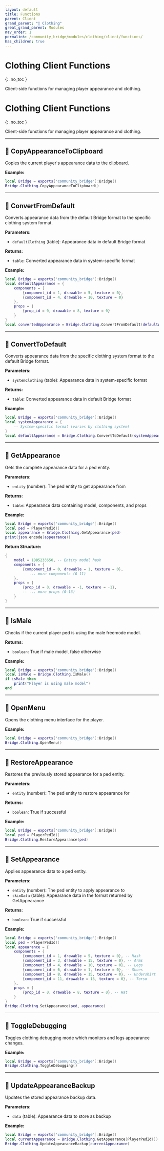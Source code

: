```yaml
---
layout: default
title: Functions
parent: Client
grand_parent: "👔 Clothing"
great_grand_parent: Modules
nav_order: 1
permalink: /community_bridge/modules/clothing/client/functions/
has_children: true
---
```


# Clothing Client Functions
{: .no_toc }

Client-side functions for managing player appearance and clothing.

# Clothing Client Functions
{: .no_toc }

Client-side functions for managing player appearance and clothing.

---

## 🔹 CopyAppearanceToClipboard

Copies the current player's appearance data to the clipboard.

**Example:**
```lua
local Bridge = exports['community_bridge']:Bridge()
Bridge.Clothing.CopyAppearanceToClipboard()
```

---

## 🔹 ConvertFromDefault

Converts appearance data from the default Bridge format to the specific clothing system format.

**Parameters:**
- `defaultClothing` (table): Appearance data in default Bridge format

**Returns:**
- `table`: Converted appearance data in system-specific format

**Example:**
```lua
local Bridge = exports['community_bridge']:Bridge()
local defaultAppearance = {
    components = {
        {component_id = 1, drawable = 5, texture = 0},
        {component_id = 4, drawable = 10, texture = 0}
    },
    props = {
        {prop_id = 0, drawable = 8, texture = 0}
    }
}
local convertedAppearance = Bridge.Clothing.ConvertFromDefault(defaultAppearance)
```

---

## 🔹 ConvertToDefault

Converts appearance data from the specific clothing system format to the default Bridge format.

**Parameters:**
- `systemClothing` (table): Appearance data in system-specific format

**Returns:**
- `table`: Converted appearance data in default Bridge format

**Example:**
```lua
local Bridge = exports['community_bridge']:Bridge()
local systemAppearance = {
    -- System-specific format (varies by clothing system)
}
local defaultAppearance = Bridge.Clothing.ConvertToDefault(systemAppearance)
```

---

## 🔹 GetAppearance

Gets the complete appearance data for a ped entity.

**Parameters:**
- `entity` (number): The ped entity to get appearance from

**Returns:**
- `table`: Appearance data containing model, components, and props

**Example:**
```lua
local Bridge = exports['community_bridge']:Bridge()
local ped = PlayerPedId()
local appearance = Bridge.Clothing.GetAppearance(ped)
print(json.encode(appearance))
```

**Return Structure:**
```lua
{
    model = 1885233650, -- Entity model hash
    components = {
        {component_id = 0, drawable = 1, texture = 0},
        -- ... more components (0-11)
    },
    props = {
        {prop_id = 0, drawable = -1, texture = -1},
        -- ... more props (0-13)  
    }
}
```

---

## 🔹 IsMale

Checks if the current player ped is using the male freemode model.

**Returns:**
- `boolean`: True if male model, false otherwise

**Example:**
```lua
local Bridge = exports['community_bridge']:Bridge()
local isMale = Bridge.Clothing.IsMale()
if isMale then
    print("Player is using male model")
end
```

---

## 🔹 OpenMenu

Opens the clothing menu interface for the player.

**Example:**
```lua
local Bridge = exports['community_bridge']:Bridge()
Bridge.Clothing.OpenMenu()
```

---

## 🔹 RestoreAppearance

Restores the previously stored appearance for a ped entity.

**Parameters:**
- `entity` (number): The ped entity to restore appearance for

**Returns:**
- `boolean`: True if successful

**Example:**
```lua
local Bridge = exports['community_bridge']:Bridge()
local ped = PlayerPedId()
Bridge.Clothing.RestoreAppearance(ped)
```

---

## 🔹 SetAppearance

Applies appearance data to a ped entity.

**Parameters:**
- `entity` (number): The ped entity to apply appearance to
- `skinData` (table): Appearance data in the format returned by GetAppearance

**Returns:**
- `boolean`: True if successful

**Example:**
```lua
local Bridge = exports['community_bridge']:Bridge()
local ped = PlayerPedId()
local appearance = {
    components = {
        {component_id = 1, drawable = 5, texture = 0}, -- Mask
        {component_id = 3, drawable = 15, texture = 0}, -- Arms
        {component_id = 4, drawable = 10, texture = 0}, -- Legs
        {component_id = 6, drawable = 1, texture = 0}, -- Shoes
        {component_id = 8, drawable = 15, texture = 0}, -- Undershirt
        {component_id = 11, drawable = 15, texture = 0}, -- Torso
    },
    props = {
        {prop_id = 0, drawable = 8, texture = 0}, -- Hat
    }
}
Bridge.Clothing.SetAppearance(ped, appearance)
```

---

## 🔹 ToggleDebugging

Toggles clothing debugging mode which monitors and logs appearance changes.

**Example:**
```lua
local Bridge = exports['community_bridge']:Bridge()
Bridge.Clothing.ToggleDebugging()
```

---

## 🔹 UpdateAppearanceBackup

Updates the stored appearance backup data.

**Parameters:**
- `data` (table): Appearance data to store as backup

**Example:**
```lua
local Bridge = exports['community_bridge']:Bridge()
local currentAppearance = Bridge.Clothing.GetAppearance(PlayerPedId())
Bridge.Clothing.UpdateAppearanceBackup(currentAppearance)
```